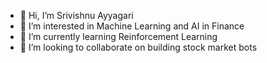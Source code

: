 - 👋 Hi, I’m Srivishnu Ayyagari
- 👀 I’m interested in Machine Learning and AI in Finance
- 🌱 I’m currently learning Reinforcement Learning
- 💞️ I’m looking to collaborate on building stock market bots

<!---
ayyagari-dalalstreet/ayyagari-dalalstreet is a ✨ special ✨ repository because its `README.md` (this file) appears on your GitHub profile.
You can click the Preview link to take a look at your changes.
--->
